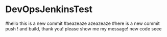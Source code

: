# DevOpsJenkinsTest
#hello this is a new commit
#aeazeaze
azeazeaze
#here is a new commit push ! and build, thank you!
please show me my message!
new code
seee
